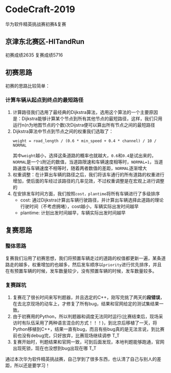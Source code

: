 # CodeCraft-2019
华为软件精英挑战赛初赛&amp;复赛

## 京津东北赛区-HITandRun
初赛成绩2635
复赛成绩5716

## 初赛思路
初赛的思路比较简单：

###  计算车辆从起点到终点的最短路径
1. 计算路径我们选用了最经典的Dijkstra算法，选用这个算法的一个主要原因是：Dijkstra能够计算某个节点到所有其他节点的最短路径，这样，我们只用运行n(n为地图节点的个数)次Dijstra便可以算出所有节点之间的最短路径
2. Dijkstra算法中节点到节点之间的权重我们选取了：
    ```
    weight = road_length / (0.6 * min_speed + 0.4 * channel) / 10 / NORMAL
    ```
    其中`weight`越小，选择这条道路的概率也就越大，`0.6`和`0.4`是试出来的，`NORMAL`是一个`1`附近的数值，当道路限速和车辆速度相等时，`NORMAL=1`，当道路速度与车辆速度不相等时，随着两者数值的差距，`NORMAL`逐渐增大
3. 权重调整：在计算出车辆的路径之后，我们将该车通行的所有道路的权重进行增加，使后面的车经过该路径的几率见效，不过权重调整是在宏观上进行调整的
4. 在安排发车时间方面，我们按照`cost，plantime`将所有车辆进行了多级排序
    + cost: 通过Dijkstra计算出车辆行驶路径，并计算出车辆选择此道路的理论行驶时间（不考虑拥堵），cost越小，车辆实际出发时间越早
    + plantime: 计划出发时间越早，车辆实际出发时间越早

## 复赛思路

### 整体思路
复赛我们沿用了初赛思想，我们将预置车辆走过的道路的权值都更新一遍，某条道路走的越多，权重增加的也越多，然后发车顺序以`priority`进行优先排序，并且在有预置车辆的时候，发车数量较少，没有预置车辆的时候，发车数量较多。

### 复赛踩坑
1. 复赛花了很长时间来写判题器，并且选定的C++，刚写完挑了两天的**段错误**，在去北京现场的动车上，才修复了所有bug，结果和官网给定的测试集结果一致。
2. 由于初赛用的Python，所以判题器和调度无法同时运行(比赛结束后，现场采访时有队伍采用了两种语言混合的方式！！！)，到北京后移植了一天，将Python移植到C++，结果一直有bug，而且有些bug真的是无法言说，到比赛前也没有debug完，只好放弃，比赛现场继续调参 T_T
3. 复赛开始时，判题结果和官网一致，可到后面发现，本地判题能够跑通，官网出现死锁，现在也没想到bug出现在哪 T_T

通过本次华为软件精英挑战赛，自己学到了很多东西，也认清了自己与别人的差距，所以还是要学习！

